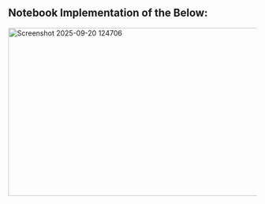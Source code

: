 ## Notebook Implementation of the Below: 

<img width="980" height="340" alt="Screenshot 2025-09-20 124706" src="https://github.com/user-attachments/assets/4d7ccbe4-50f4-4ef7-a9c6-9dbf94f8d19f" />
